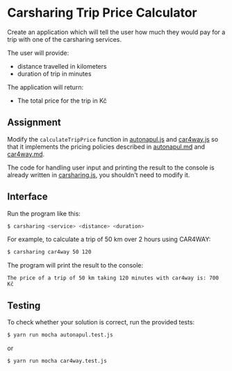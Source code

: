 # Carsharing Trip Price Calculator

Create an application which will tell the user how much they would pay for a trip with one of the carsharing services.

The user will provide:
* distance travelled in kilometers
* duration of trip in minutes

The application will return:
* The total price for the trip in Kč

## Assignment

Modify the `calculateTripPrice` function in [autonapul.js](autonapul.js) and [car4way.js](car4way.js) so that it implements the pricing policies described in [autonapul.md](autonapul.md) and [car4way.md](car4way.md).

The code for handling user input and printing the result to the console is already written in [carsharing.js](carsharing.js), you shouldn't need to modify it.

## Interface

Run the program like this:

```sh
$ carsharing <service> <distance> <duration>
```

For example, to calculate a trip of 50 km over 2 hours using CAR4WAY:

```sh
$ carsharing car4way 50 120
```

The program will print the result to the console:

```
The price of a trip of 50 km taking 120 minutes with car4way is: 700 Kč
```

## Testing

To check whether your solution is correct, run the provided tests:

```sh
$ yarn run mocha autonapul.test.js
```

or

```sh
$ yarn run mocha car4way.test.js
```